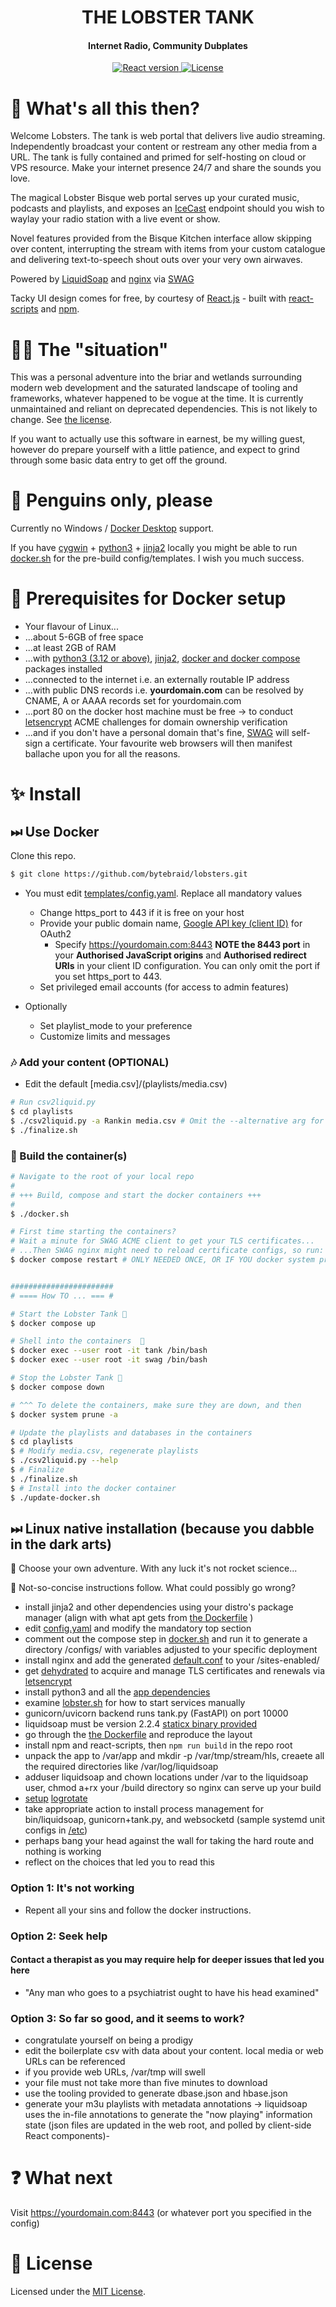 

<h1 align="center">THE LOBSTER TANK</h1>

<p align="center">

</p>

<h4 align="center">Internet Radio, Community Dubplates</h4>

<p align="center">
  <a href="https://reactjs.org/">
    <img src="https://badgen.net/badge/React/18.2.0/cyan" 
         alt="React version" />
  </a>

               
  <a href="./LICENSE">
    <img src="https://badgen.net/badge/license/MIT/blue"
         alt="License">
  </a>
</p>


<p align="center">

</p>

# 🦞 What's all this then?

Welcome Lobsters. The tank is web portal that delivers live audio streaming. Independently broadcast your content or restream any other media from a URL.
The tank is fully contained and primed for self-hosting on cloud or VPS resource. Make your internet presence 24/7 and share the sounds you love.

The magical Lobster Bisque web portal serves up your curated music, podcasts and playlists, and exposes an [IceCast](https://icecast.org/) endpoint
should you wish to waylay your radio station with a live event or show. 

Novel features provided from the Bisque Kitchen interface allow skipping over content, interrupting the stream with items from your custom catalogue and delivering text-to-speech shout outs over your very own airwaves.

Powered by [LiquidSoap](http://www.liquidsoap.info/) and [nginx](https://nginx.org/) via [SWAG](https://hub.docker.com/r/linuxserver/swag)
  
Tacky UI design comes for free, by courtesy of [React.js](https://react.dev/) - built with [react-scripts](https://github.com/facebook/create-react-app) 
and [npm](https://www.npmjs.com/).

# 🤦‍♀ The "situation"

This was a personal adventure into the briar and wetlands surrounding modern web development and the saturated landscape of tooling and frameworks, whatever happened to be vogue at the time. It is currently unmaintained and reliant on deprecated dependencies. This is not likely to change. See [the license](LICENSE). 

If you want to actually use this software in earnest, be my willing guest, however do prepare yourself with a little patience, and expect to grind through some basic data entry to get off the ground.

# 🐧 Penguins only, please

Currently no Windows / [Docker Desktop](https://learn.microsoft.com/en-us/virtualization/windowscontainers/deploy-containers/set-up-linux-containers) support. 

If you have [cygwin](https://cygwin.org/) + [python3](https://python.org) + [jinja2](https://pypi.org/project/Jinja2/) locally you might be able to run [docker.sh](docker.sh) for the pre-build config/templates. I wish you much success.

# 🔴 Prerequisites for Docker setup 

- Your flavour of Linux... 
- ...about 5-6GB of free space
- ...at least 2GB of RAM
- ...with [python3 (3.12 or above)](https://python.org), [jinja2](https://pypi.org/project/Jinja2/), [docker and docker compose](https://docs.docker.com/compose/) packages installed
- ...connected to the internet i.e. an externally routable IP address
- ...with public DNS records i.e. **yourdomain.com** can be resolved by CNAME, A or AAAA records set for yourdomain.com
- ...port 80 on the docker host machine must be free -> to conduct [letsencrypt](https://letsencrypt.org/) ACME challenges for domain ownership verification
- ...and if you don't have a personal domain that's fine, [SWAG](https://hub.docker.com/r/linuxserver/swag) will self-sign a certificate. Your favourite web browsers will then manifest ballache upon you for all the reasons.

# ✨ Install

## 
## ⏭ Use Docker 

Clone this repo.

```bash
$ git clone https://github.com/bytebraid/lobsters.git
```

- You must edit [templates/config.yaml](templates/config.yaml). Replace all mandatory values
  - Change https_port to 443 if it is free on your host
  - Provide your public domain name, [Google API key (client ID)](https://developers.google.com/identity/gsi/web/guides/get-google-api-clientid#get_your_google_api_client_id) for OAuth2
    - Specify https://yourdomain.com:8443 **NOTE the 8443 port** in your **Authorised JavaScript origins** and **Authorised redirect URIs** in your client ID configuration. You can only omit the port if you set https_port to 443.
  - Set privileged email accounts (for access to admin features)  

- Optionally
  - Set playlist_mode to your preference
  - Customize limits and messages

### 🎶 Add your content (OPTIONAL)
- Edit the default [media.csv]/(playlists/media.csv)
```bash
# Run csv2liquid.py
$ cd playlists
$ ./csv2liquid.py -a Rankin media.csv # Omit the --alternative arg for a single playlist
$ ./finalize.sh
```

### 💾 Build the container(s)
```bash
# Navigate to the root of your local repo
#
# +++ Build, compose and start the docker containers +++
#
$ ./docker.sh

# First time starting the containers? 
# Wait a minute for SWAG ACME client to get your TLS certificates...
# ...Then SWAG nginx might need to reload certificate configs, so run:
$ docker compose restart # ONLY NEEDED ONCE, OR IF YOU docker system prune and rebuild new containers


#######################
# ==== How TO ... === #

# Start the Lobster Tank 🦞
$ docker compose up

# Shell into the containers  🦞
$ docker exec --user root -it tank /bin/bash
$ docker exec --user root -it swag /bin/bash

# Stop the Lobster Tank 🛑
$ docker compose down

# ^^^ To delete the containers, make sure they are down, and then
$ docker system prune -a 

# Update the playlists and databases in the containers
$ cd playlists
$ # Modify media.csv, regenerate playlists
$ ./csv2liquid.py --help
$ # Finalize
$ ./finalize.sh
$ # Install into the docker container
$ ./update-docker.sh
```

## 
## ⏭ Linux native installation (because you dabble in the dark arts)

🚀 Choose your own adventure. With any luck it's not rocket science...

💾 Not-so-concise instructions follow. What could possibly go wrong?

- install jinja2 and other dependencies using your distro's package manager (align with what apt gets from [the Dockerfile](./Dockerfile) )
- edit [config.yaml](./templates/config.yaml) and modify the mandatory top section
- comment out the compose step in [docker.sh](./docker.sh) and run it to generate a directory /configs/ with variables adjusted to your specific deployment
- install nginx and add the generated [default.conf](./templates/nginx/site-confs) to your /sites-enabled/ 
- get [dehydrated](https://dehydrated.io/) to acquire and manage TLS certificates and renewals via [letsencrypt](https://letsencrypt.org/)
- install python3 and all the [app dependencies](./requirements.txt)
- examine [lobster.sh](bin/lobster.sh) for how to start services manually
- gunicorn/uvicorn backend runs tank.py (FastAPI) on port 10000
- liquidsoap must be version 2.2.4 [staticx binary provided](./bin/liquidsoap)
- go through the [the Dockerfile](./Dockerfile) and reproduce the layout
- install npm and react-scripts, then `npm run build` in the repo root
- unpack the app to /var/app and mkdir -p /var/tmp/stream/hls, creaete all the required directories like /var/log/liquidsoap
- adduser liquidsoap and chown locations under /var to the liquidsoap user, chmod a+rx your /build directory so nginx can serve up your build
- [setup](./etc/logrotate.d/liquidsoap) [logrotate](https://linux.die.net/man/8/logrotate) 
- take appropriate action to install process management for bin/liquidsoap, gunicorn+tank.py, and websocketd (sample systemd unit configs in [/etc](./etc/)) 
- perhaps bang your head against the wall for taking the hard route and nothing is working
- reflect on the choices that led you to read this

### Option 1: It's not working

- Repent all your sins and follow the docker instructions.

### Option 2: Seek help

#### Contact a therapist as you may require help for deeper issues that led you here

- "Any man who goes to a psychiatrist ought to have his head examined"

### Option 3: So far so good, and it seems to work? 
- congratulate yourself on being a prodigy
- edit the boilerplate csv with data about your content. local media or web URLs can be referenced
- if you provide web URLs, /var/tmp will swell
- your file must not take more than five minutes to download
- use the tooling provided to generate dbase.json and hbase.json
- generate your m3u playlists with metadata annotations -> liquidsoap uses the in-file annotations to 
  generate the "now playing" information state (json files are updated in the web root, and polled by client-side React components)- 


# ❓ What next
Visit https://yourdomain.com:8443 (or whatever port you specified in the config)

# 📝 License
Licensed under the [MIT License](./LICENSE).
